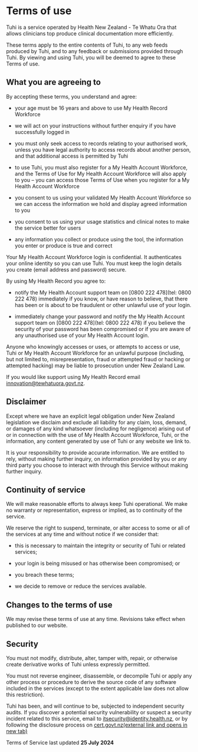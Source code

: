# Terms of use

Tuhi is a service operated by Health New Zealand - Te Whatu Ora that allows clinicians top produce clinical documentation more efficiently.

These terms apply to the entire contents of Tuhi, to any web feeds produced by Tuhi, and to any feedback or submissions provided through Tuhi. By viewing and using Tuhi, you will be deemed to agree to these Terms of use.

## What you are agreeing to

By accepting these terms, you understand and agree:

-   your age must be 16 years and above to use My Health Record Workforce
    
-   we will act on your instructions without further enquiry if you have successfully logged in
    
-   you must only seek access to records relating to your authorised work, unless you have legal authority to access records about another person, and that additional access is permitted by Tuhi
    
-   to use Tuhi, you must also register for a My Health Account Workforce, and the Terms of Use for My Health Account Workforce will also apply to you – you can access those Terms of Use when you register for a My Health Account Workforce
    
-   you consent to us using your validated My Health Account Workforce so we can access the information we hold and display agreed information to you

- you consent to us using your usage statistics and clinical notes to make the service better for users
    
-   any information you collect or produce using the tool, the information you enter or produce is true and correct  

Your My Health Account Workforce login is confidential. It authenticates your online identity so you can use Tuhi. You must keep the login details you create (email address and password) secure.

By using My Health Record you agree to:

-   notify the My Health Account support team on  [0800 222 478](tel: 0800 222 478)  immediately if you know, or have reason to believe, that there has been or is about to be fraudulent or other unlawful use of your login.
    
-   immediately change your password and notify the My Health Account support team on  [0800 222 478](tel: 0800 222 478)  if you believe the security of your password has been compromised or if you are aware of any unauthorised use of your My Health Account login.
    

Anyone who knowingly accesses or uses, or attempts to access or use, Tuhi or My Health Account Workforce for an unlawful purpose (including, but not limited to, misrepresentation, fraud or attempted fraud or hacking or attempted hacking) may be liable to prosecution under New Zealand Law.

If you would like support using My Health Record email  [innovation@tewhatuora.govt.nz](mailto:innovation@tewhatuora.govt.nz).

## Disclaimer

Except where we have an explicit legal obligation under New Zealand legislation we disclaim and exclude all liability for any claim, loss, demand, or damages of any kind whatsoever (including for negligence) arising out of or in connection with the use of My Health Account Workforce, Tuhi, or the information, any content generated by use of Tuhi  or any website we link to.

It is your responsibility to provide accurate information. We are entitled to rely, without making further inquiry, on information provided by you or any third party you choose to interact with through this Service without making further inquiry.

## Continuity of service

We will make reasonable efforts to always keep Tuhi operational. We make no warranty or representation, express or implied, as to continuity of the service.

We reserve the right to suspend, terminate, or alter access to some or all of the services at any time and without notice if we consider that:

-   this is necessary to maintain the integrity or security of Tuhi or related services;
    
-   your login is being misused or has otherwise been compromised; or
    
-   you breach these terms;
    
-   we decide to remove or reduce the services available.
    

## Changes to the terms of use

We may revise these terms of use at any time. Revisions take effect when published to our website.

## Security

You must not modify, distribute, alter, tamper with, repair, or otherwise create derivative works of Tuhi unless expressly permitted.

You must not reverse engineer, disassemble, or decompile Tuhi or apply any other process or procedure to derive the source code of any software included in the services (except to the extent applicable law does not allow this restriction).

Tuhi has been, and will continue to be, subjected to independent security audits. If you discover a potential security vulnerability or suspect a security incident related to this service, email to  [itsecurity@identity.health.nz](mailto:%20itsecurity@identity.health.nz), or by following the disclosure process on  [cert.govt.nz(external link and opens in new tab)](https://www.cert.govt.nz/)

Terms of Service last updated **25 July 2024**
